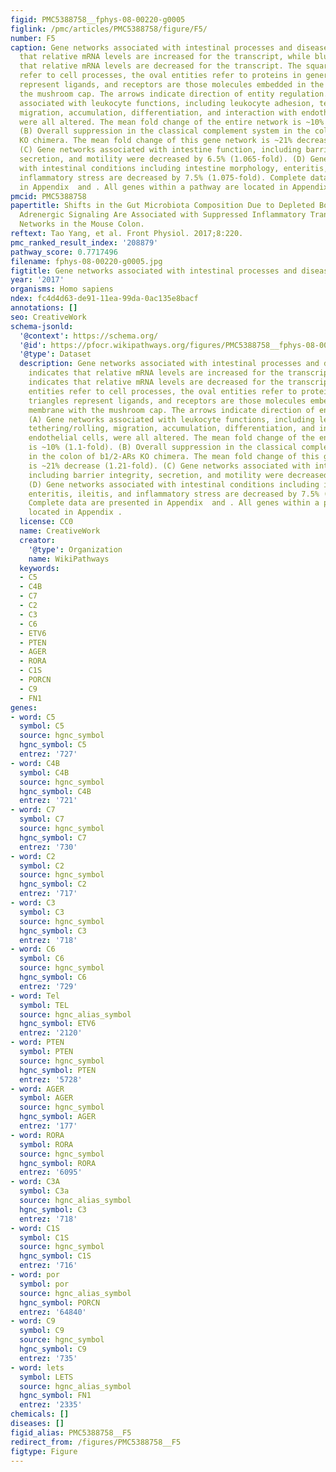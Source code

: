 ```yaml
---
figid: PMC5388758__fphys-08-00220-g0005
figlink: /pmc/articles/PMC5388758/figure/F5/
number: F5
caption: Gene networks associated with intestinal processes and diseases. Red indicates
  that relative mRNA levels are increased for the transcript, while blue indicates
  that relative mRNA levels are decreased for the transcript. The square entities
  refer to cell processes, the oval entities refer to proteins in general, triangles
  represent ligands, and receptors are those molecules embedded in the membrane with
  the mushroom cap. The arrows indicate direction of entity regulation. (A) Gene networks
  associated with leukocyte functions, including leukocyte adhesion, tethering/rolling,
  migration, accumulation, differentiation, and interaction with endothelial cells,
  were all altered. The mean fold change of the entire network is ~10% (1.1-fold).
  (B) Overall suppression in the classical complement system in the colon of b1/2-ARs
  KO chimera. The mean fold change of this gene network is ~21% decrease (1.21-fold).
  (C) Gene networks associated with intestine function, including barrier integrity,
  secretion, and motility were decreased by 6.5% (1.065-fold). (D) Gene networks associated
  with intestinal conditions including intestine morphology, enteritis, ileitis, and
  inflammatory stress are decreased by 7.5% (1.075-fold). Complete data are presented
  in Appendix  and . All genes within a pathway are located in Appendix .
pmcid: PMC5388758
papertitle: Shifts in the Gut Microbiota Composition Due to Depleted Bone Marrow Beta
  Adrenergic Signaling Are Associated with Suppressed Inflammatory Transcriptional
  Networks in the Mouse Colon.
reftext: Tao Yang, et al. Front Physiol. 2017;8:220.
pmc_ranked_result_index: '208879'
pathway_score: 0.7717496
filename: fphys-08-00220-g0005.jpg
figtitle: Gene networks associated with intestinal processes and diseases
year: '2017'
organisms: Homo sapiens
ndex: fc4d4d63-de91-11ea-99da-0ac135e8bacf
annotations: []
seo: CreativeWork
schema-jsonld:
  '@context': https://schema.org/
  '@id': https://pfocr.wikipathways.org/figures/PMC5388758__fphys-08-00220-g0005.html
  '@type': Dataset
  description: Gene networks associated with intestinal processes and diseases. Red
    indicates that relative mRNA levels are increased for the transcript, while blue
    indicates that relative mRNA levels are decreased for the transcript. The square
    entities refer to cell processes, the oval entities refer to proteins in general,
    triangles represent ligands, and receptors are those molecules embedded in the
    membrane with the mushroom cap. The arrows indicate direction of entity regulation.
    (A) Gene networks associated with leukocyte functions, including leukocyte adhesion,
    tethering/rolling, migration, accumulation, differentiation, and interaction with
    endothelial cells, were all altered. The mean fold change of the entire network
    is ~10% (1.1-fold). (B) Overall suppression in the classical complement system
    in the colon of b1/2-ARs KO chimera. The mean fold change of this gene network
    is ~21% decrease (1.21-fold). (C) Gene networks associated with intestine function,
    including barrier integrity, secretion, and motility were decreased by 6.5% (1.065-fold).
    (D) Gene networks associated with intestinal conditions including intestine morphology,
    enteritis, ileitis, and inflammatory stress are decreased by 7.5% (1.075-fold).
    Complete data are presented in Appendix  and . All genes within a pathway are
    located in Appendix .
  license: CC0
  name: CreativeWork
  creator:
    '@type': Organization
    name: WikiPathways
  keywords:
  - C5
  - C4B
  - C7
  - C2
  - C3
  - C6
  - ETV6
  - PTEN
  - AGER
  - RORA
  - C1S
  - PORCN
  - C9
  - FN1
genes:
- word: C5
  symbol: C5
  source: hgnc_symbol
  hgnc_symbol: C5
  entrez: '727'
- word: C4B
  symbol: C4B
  source: hgnc_symbol
  hgnc_symbol: C4B
  entrez: '721'
- word: C7
  symbol: C7
  source: hgnc_symbol
  hgnc_symbol: C7
  entrez: '730'
- word: C2
  symbol: C2
  source: hgnc_symbol
  hgnc_symbol: C2
  entrez: '717'
- word: C3
  symbol: C3
  source: hgnc_symbol
  hgnc_symbol: C3
  entrez: '718'
- word: C6
  symbol: C6
  source: hgnc_symbol
  hgnc_symbol: C6
  entrez: '729'
- word: Tel
  symbol: TEL
  source: hgnc_alias_symbol
  hgnc_symbol: ETV6
  entrez: '2120'
- word: PTEN
  symbol: PTEN
  source: hgnc_symbol
  hgnc_symbol: PTEN
  entrez: '5728'
- word: AGER
  symbol: AGER
  source: hgnc_symbol
  hgnc_symbol: AGER
  entrez: '177'
- word: RORA
  symbol: RORA
  source: hgnc_symbol
  hgnc_symbol: RORA
  entrez: '6095'
- word: C3A
  symbol: C3a
  source: hgnc_alias_symbol
  hgnc_symbol: C3
  entrez: '718'
- word: C1S
  symbol: C1S
  source: hgnc_symbol
  hgnc_symbol: C1S
  entrez: '716'
- word: por
  symbol: por
  source: hgnc_alias_symbol
  hgnc_symbol: PORCN
  entrez: '64840'
- word: C9
  symbol: C9
  source: hgnc_symbol
  hgnc_symbol: C9
  entrez: '735'
- word: lets
  symbol: LETS
  source: hgnc_alias_symbol
  hgnc_symbol: FN1
  entrez: '2335'
chemicals: []
diseases: []
figid_alias: PMC5388758__F5
redirect_from: /figures/PMC5388758__F5
figtype: Figure
---
```


